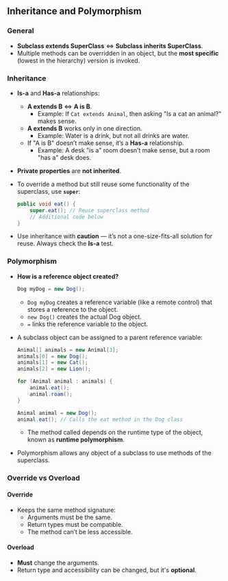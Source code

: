 ## Inheritance and Polymorphism

### General

- **Subclass extends SuperClass** ⇔ **Subclass inherits SuperClass**.
- Multiple methods can be overridden in an object, but the **most specific** (lowest in the hierarchy) version is invoked.

### Inheritance

- **Is-a** and **Has-a** relationships:
  - **A extends B** ⇔ **A is B**.
    - Example: If `Cat extends Animal`, then asking "Is a cat an animal?" makes sense.
  - **A extends B** works only in one direction.
    - Example: Water is a drink, but not all drinks are water.
  - If "A is B" doesn’t make sense, it’s a **Has-a** relationship.
    - Example: A desk "is a" room doesn’t make sense, but a room "has a" desk does.
- **Private properties** are **not inherited**.
- To override a method but still reuse some functionality of the superclass, use **`super`**:

  ```java
  public void eat() {
      super.eat(); // Reuse superclass method
      // Additional code below
  }
  ```

- Use inheritance with **caution** — it’s not a one-size-fits-all solution for reuse. Always check the **Is-a** test.

### Polymorphism

- **How is a reference object created?**

  ```java
  Dog myDog = new Dog();
  ```

  - `Dog myDog` creates a reference variable (like a remote control) that stores a reference to the object.
  - `new Dog()` creates the actual Dog object.
  - `=` links the reference variable to the object.

- A subclass object can be assigned to a parent reference variable:

  ```java
  Animal[] animals = new Animal[3];
  animals[0] = new Dog();
  animals[1] = new Cat();
  animals[2] = new Lion();

  for (Animal animal : animals) {
      animal.eat();
      animal.roam();
  }
  ```

  ```java
  Animal animal = new Dog();
  animal.eat(); // Calls the eat method in the Dog class
  ```

  - The method called depends on the runtime type of the object, known as **runtime polymorphism**.

- Polymorphism allows any object of a subclass to use methods of the superclass.

### Override vs Overload

#### Override

- Keeps the same method signature:
  - Arguments must be the same.
  - Return types must be compatible.
  - The method can’t be less accessible.

#### Overload

- **Must** change the arguments.
- Return type and accessibility can be changed, but it's **optional**.
